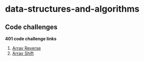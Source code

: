 # data-structures-and-algorithms

## Code challenges

**401 code challenge links**
1. [Array Reverse](./code-challenges/ArrayReverse-java/ArrayReverse.java)
2. [Array Shift](./code-challenges-java/array_shift)
